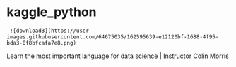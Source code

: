 # kaggle_python

     ![download3](https://user-images.githubusercontent.com/64675035/162595639-e12120bf-1688-4f95-bda3-0f8bfcafa7e8.png)


Learn the most important language for data science | Instructor Colin Morris
